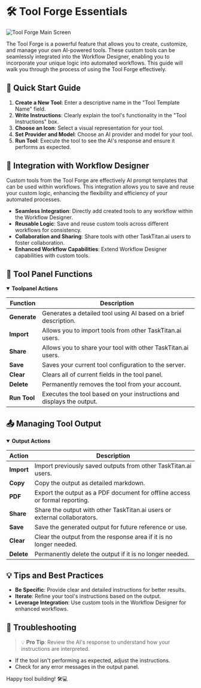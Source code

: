 # 🛠️ Tool Forge Essentials

![Tool Forge Main Screen](/images/tool-forge.png)

The Tool Forge is a powerful feature that allows you to create, customize, and manage your own AI-powered tools. These custom tools can be seamlessly integrated into the Workflow Designer, enabling you to incorporate your unique logic into automated workflows. This guide will walk you through the process of using the Tool Forge effectively.

## 🚀 Quick Start Guide

1. **Create a New Tool**: Enter a descriptive name in the "Tool Template Name" field.
2. **Write Instructions**: Clearly explain the tool's functionality in the "Tool Instructions" box.
3. **Choose an Icon**: Select a visual representation for your tool.
4. **Set Provider and Model**: Choose an AI provider and model for your tool.
5. **Run Tool**: Execute the tool to see the AI's response and ensure it performs as expected.

## 🔗 Integration with Workflow Designer

Custom tools from the Tool Forge are effectively AI prompt templates that can be used within workflows. This integration allows you to save and reuse your custom logic, enhancing the flexibility and efficiency of your automated processes.

- **Seamless Integration**: Directly add created tools to any workflow within the Workflow Designer.
- **Reusable Logic**: Save and reuse custom tools across different workflows for consistency.
- **Collaboration and Sharing**: Share tools with other TaskTitan.ai users to foster collaboration.
- **Enhanced Workflow Capabilities**: Extend Workflow Designer capabilities with custom tools.

## 🧰 Tool Panel Functions

<details open>
<summary><strong>Toolpanel Actions</strong></summary>

| Function | Description |
|----------|-------------|
| **Generate** | Generates a detailed tool using AI based on a brief description. |
| **Import** | Allows you to import tools from other TaskTitan.ai users. |
| **Share** | Allows you to share your tool with other TaskTitan.ai users. |
| **Save** | Saves your current tool configuration to the server. |
| **Clear** | Clears all of current fields in the tool panel. |
| **Delete** | Permanently removes the tool from your account. |
| **Run Tool** | Executes the tool based on your instructions and displays the output. |

</details>

## 📤 Managing Tool Output

<details open>
<summary><strong>Output Actions</strong></summary>

| Action | Description |
|--------|-------------|
| **Import** | Import previously saved outputs from other TaskTitan.ai users. |
| **Copy** | Copy the output as detailed markdown. |
| **PDF** | Export the output as a PDF document for offline access or formal reporting. |
| **Share** | Share the output with other TaskTitan.ai users or external collaborators. |
| **Save** | Save the generated output for future reference or use. |
| **Clear** | Clear the output from the response area if it is no longer needed. |
| **Delete** | Permanently delete the output if it is no longer needed. |

</details>

## 💡 Tips and Best Practices

- **Be Specific**: Provide clear and detailed instructions for better results.
- **Iterate**: Refine your tool's instructions based on the output.
- **Leverage Integration**: Use custom tools in the Workflow Designer for enhanced workflows.

## 🐛 Troubleshooting

> 💡 **Pro Tip**: Review the AI's response to understand how your instructions are interpreted.

- If the tool isn't performing as expected, adjust the instructions.
- Check for any error messages in the output panel.

Happy tool building! 🛠️💻